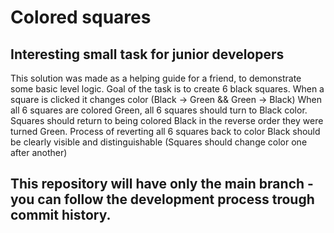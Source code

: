 # Colored squares
 
## Interesting small task for junior developers
This solution was made as a helping guide for a friend, to demonstrate some basic
level logic.
Goal of the task is to create 6 black squares.
When a square is clicked it changes color (Black -> Green && Green -> Black)
When all 6 squares are colored Green, all 6 squares should turn to Black color.
Squares should return to being colored Black in the reverse order they were turned Green.
Process of reverting all 6 squares back to color Black should be clearly visible and distinguishable (Squares should change color one after another)

## This repository will have only the main branch - you can follow the development process trough commit history.